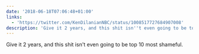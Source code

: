 ```yaml
---
date: '2018-06-18T07:06:48+01:00'
links:
  - 'https://twitter.com/KenDilanianNBC/status/1008517727684907008'
description: 'Give it 2 years, and this shit isn''t even going to be top 10 most shameful. '
---
```

Give it 2 years, and this shit isn't even going to be top 10 most shameful. 
